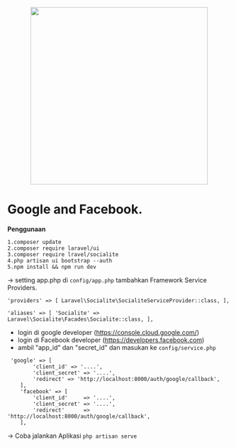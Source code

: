 <p align="center"><a href="https://laravel.com" target="_blank"><img src="https://raw.githubusercontent.com/laravel/art/master/logo-lockup/5%20SVG/2%20CMYK/1%20Full%20Color/laravel-logolockup-cmyk-red.svg" width="400"></a></p>

# Google and Facebook.

**Penggunaan**

```
1.composer update
2.composer require laravel/ui
3.composer require lravel/socialite
4.php artisan ui bootstrap --auth
5.npm install && npm run dev
```

-> setting app.php di `config/app.php` tambahkan Framework Service Providers.

`'providers' => [
   Laravel\Socialite\SocialiteServiceProvider::class,
],`

`'aliases' => [
    'Socialite' => Laravel\Socialite\Facades\Socialite::class,
],`

- login di google developer (https://console.cloud.google.com/)
- login di Facebook developer (https://developers.facebook.com)
- ambil "app_id" dan "secret_id" dan masukan ke `config/service.php`
```
 'google' => [
        'client_id' => '....',
        'client_secret' => '....',
        'redirect' => 'http://localhost:8000/auth/google/callback',
    ],
    'facebook' => [
        'client_id'     => '....',
        'client_secret' => '....',
        'redirect'      => 'http://localhost:8000/auth/google/callback',
    ],
 ```
 
-> Coba jalankan Aplikasi 
`php artisan serve`



 

